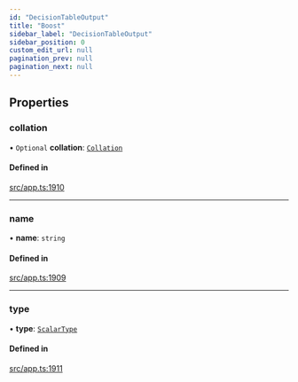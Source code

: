 ```yaml
---
id: "DecisionTableOutput"
title: "Boost"
sidebar_label: "DecisionTableOutput"
sidebar_position: 0
custom_edit_url: null
pagination_prev: null
pagination_next: null
---
```


## Properties

### collation

• `Optional` **collation**: [`Collation`](../namespaces/yom.md#collation)

#### Defined in

[src/app.ts:1910](https://github.com/yolmio/boost/blob/b239488/src/app.ts#L1910)

___

### name

• **name**: `string`

#### Defined in

[src/app.ts:1909](https://github.com/yolmio/boost/blob/b239488/src/app.ts#L1909)

___

### type

• **type**: [`ScalarType`](../namespaces/yom.md#scalartype)

#### Defined in

[src/app.ts:1911](https://github.com/yolmio/boost/blob/b239488/src/app.ts#L1911)
